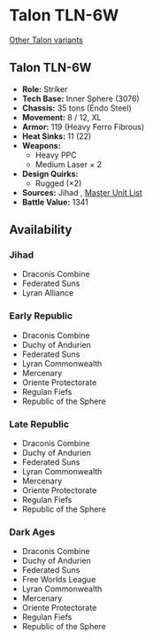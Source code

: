 # Talon TLN-6W 

[Other Talon variants](../talon.md) 

## Talon TLN-6W 

- **Role:** Striker 
- **Tech Base:** Inner Sphere (3076) 
- **Chassis:** 35 tons (Endo Steel) 
- **Movement:** 8 / 12, XL 
- **Armor:** 119 (Heavy Ferro Fibrous) 
- **Heat Sinks:** 11 (22) 
- **Weapons:** 
  - Heavy PPC 
  - Medium Laser × 2 
- **Design Quirks:** 
  - Rugged (×2) 
- **Sources:** Jihad , [Master Unit List](http://masterunitlist.info/Unit/Details/3155/talon-tln-6w) 
- **Battle Value:** 1341 

## Availability 

### Jihad 

- Draconis Combine 
- Federated Suns 
- Lyran Alliance 

### Early Republic 

- Draconis Combine 
- Duchy of Andurien 
- Federated Suns 
- Lyran Commonwealth 
- Mercenary 
- Oriente Protectorate 
- Regulan Fiefs 
- Republic of the Sphere 

### Late Republic 

- Draconis Combine 
- Duchy of Andurien 
- Federated Suns 
- Lyran Commonwealth 
- Mercenary 
- Oriente Protectorate 
- Regulan Fiefs 
- Republic of the Sphere 

### Dark Ages 

- Draconis Combine 
- Duchy of Andurien 
- Federated Suns 
- Free Worlds League 
- Lyran Commonwealth 
- Mercenary 
- Oriente Protectorate 
- Regulan Fiefs 
- Republic of the Sphere 

